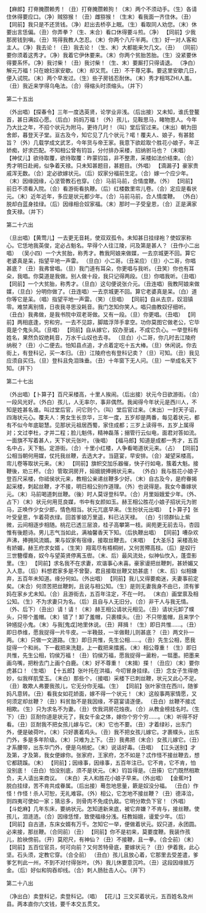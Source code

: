 <!-- { "loadSidebar": true } -->
【麻郎】打脊腌臜赖秀！（丑）打脊腌臜赖狗！（末）两个不须动手。（生）各请住休得要应口。（净）贼猕猴！（丑）雌猕猴！（生末）看我面一齐住休。（丑）
【同前】我只是不还赁钱。（净）赶出去桥亭上眠。（生）看取同人劝您。（末）休要出言恁偏。（丑）你弄拳？（生、末合）看口休得要斗煎。（净）
【同前】少我那房钱到嗔。（丑）骂得我教人怎忍。（末）你两个八斤半两。（生）好一对人客和主人。（净）我去论！（丑）我去论！（生、末）大都能来欠几文。（丑）
（同前）要你须着这秀才。（净）我着它伊休要来。（末）你两个贫胎苦胎。（生）没紧要休得要系怀。（净）我讨柴！（丑）我讨柴！（生、末）要厮打只得请退。
（净白）解元万福！只在媳妇家安歇。（末）却又荒。（丑）不干尊兄事。要这里安歇几日，便入试院。（末）两个早发过。（生）些子房钱忍耐休。（末）秀才相骂ZHI人羞。（丑）我近来学得乌龟法。（合）得缩头时须缩头。（并下）

第二十五出

（外出唱）【探春令】三年一度选英贤，论学业非浅。（后出接）又未知，谁氏登鳌首，甚日满奴心愿。（后白）妈妈万福！（外）孩儿，见鞍思马，睹物思人。今年乃大比之年，不招个状元为附马，更待几时！（叫）堂后官过来。（末出）朝为田舍郎，暮登天子堂。亘古及今，知它见了几个状元？喏！覆夫人、娘子，有甚懿旨？（外）几载学成文武艺，今年货与帝王家。我意下欲趁取个胜花小娘子，年正娇痴，好求匹配。不知相公曾有钧旨，分付排办采楼，招纳驸马也？（末唱）
【神仗儿】欲待取覆，欲待取覆：昨蒙钧旨，非不整肃，采楼如法价结束。（合）秀才明日赴阙，似争着天禄。只未知甚题目，甚题目。（外唱）
【滴漏子】豪家贵戚浑无数。（合）定必欲嫁状元。（后）奴家分福前生定。（合）嫁一个应少年。（末）因缘因缘，心坚管教石也穿。（合）马前马前，合情度鞭。（外）
【同前】前日不须看入院。（合）看游街看执鞭。（后）红楼数里帘儿卷。（合）定应是看状元。（末）近年近年，多应是状元都少年。（合）马前马前，合人情度鞭。
（外白）脱却白蓝身挂绿。（后）因缘相合奴家福。（末）那时一子受皇恩，（合）正是满家食天禄。（并下）

第二十六出

（旦出唱）【黄莺儿】一去更无音耗，使双双孤令。未知甚日挂绿袍？使奴家称心。它恁地我英俊，定必占魁名。早得个人往江陵，问及第是甚人？（丑作小二出唱）
（吴小四）一个大贫胎，称秀才。教我阿娘来做媒，一去京城更不回。算它老婆真是呆，指望平地一声雷。
（旦白）小二哥。（丑呆应）（旦）小二哥，你唱甚底？（丑）我弗曾唱。（旦）我门道有耳朵，你更唱与我听。（丑笑）你也有耳朵，我唱。你莫道是我做。别人做十段，我只记得两段。（旦）你唱我听。（丑唱）
【同前】一个大贫胎，称秀才。（旦白）这句便说张介元。（丑连唱）我教阿娘来做媒，（旦白）分明你做了。（丑连唱）一去京城更不回。算它老婆真是呆。（白）道你等它是呆。（唱）指望平地一声雷。（笑）（旦唱）
【同前】自从去京，奴泪镇零。难禁离别情，日夜我寻思没耗音。我门怎知你笑人。唱只曲教奴仔细听。
（丑白）我弗做，是我书院中双老哥做。又有一段。（旦）你更唱。（丑唱）
【同前】两相底逢，穷和穷。一去不见踪，脚踏浮萍手拿空。功你莫图它做老公，它毕竟是个鬼头风。（旦唱）
【同前】自从嫁它，奴办至诚，不成它负心。一举登科有姓名，果然负奴绝耗音，万水千山奴也去寻。
（旦白）小二哥，你几时去江陵府纳税？（丑）小二便去。怕知县点追，才点着定吃十五大棒。（旦）休闲说。你去街上，有登科记，买一本归。（丑）江陵府也有登科记卖？（旦）可知。（丑）我见应须自买归。（旦）登科且免泪珠垂。（丑）十年窗下无人问。（旦）一举成名天下知。（并下）

第二十七出

（外出唱）【卜算子】百尺采楼高，十里人挨闹。（后出接）状元今日欲游街。（合）一段风光好。（外白）孩儿，人无率尔，事非偶然。我闻得今年状元是西川人，不知是姓甚名谁。叫过堂后官，问它则个。（叫）堂后官过来。（末出）一封天子诏，四海状元心。覆夫人：男女生长京华，三年一度，五岁却是两番，每见着状元，都有不似今年底聪慧。见那状元祖居西蜀，家住成都；三岁上读得书，五岁上属得对；文过李杜，才并二程；脸儿魁伟，精神磊落；搦管行云似电，面君对答如流。一面旗不写着甚人，天下状元张叶。（後唱）
【福马郎】知道是成都一秀才，五百名中占，天下魁。定游街。（合）十里小红楼，人争看喝道状元来。（占）
【同前】公相当朝何用媒，仗托我丝鞭，去选大才。当筵宴，早安排。（合）凝望采楼高，帘儿卷等取状元来。（末）
【同前】旗帜交加乐器催，快子行如电，簇着大魁。接鞭後，劝三杯。（合）管取洞房开，姮娥貌捧拥状元来。
（外白）我与胜花小娘子登百尺采楼，你祗侯状元来，教相公亲递丝鞭多少好。（末）自古及今，是府眷揭起采楼，刺起丝鞭，才不接，明日相公别作道理。（外）也说得是。我女今番嫁状元。（末）马前喝道刺丝鞭。（後）时人莫讶登科早。（合）月里姮娥爱少年。（外、占下）（末）状元何用觅良媒，书中有女颜如玉。赫王相公胜花小娘子招状元为驸马，正唤作少女少郎，情色相当。状元兀底早来。（生扮状元出唱）
【卜算子】张叶受皇恩，乍着荷衣绿。回首爹娘万里遥，料已沾天禄。
（白）引领群仙上紫微，云间相逐步相随。桃花已透三层浪，桂子高攀第一枝。阆苑更无前去马，杏园惟有後题诗。男儿志气当如此，满袖馨香天下知。（后执鞭出唱）
【同前】嘈杂欢声沸，捧拥风流婿。果与奴家有宿缘，接取丝鞭去。（末唱）
【大圣乐】采楼高处有娇媚，赫王府求女婿 。（生笑）翔鸾尽有梧桐树，又何苦殢高枝。（后）是奴行三世簪缨裔，奴今与望英贤停离玉辔。（末、后）最风流处，似神仙忺入，蓬壶影里。（生）
【同前】求名我不在求妻，欢谐事心未喜。豪家谩把丝鞭刺，甚娇媚又入人意。（后）料想君家多是不曾娶，君且接取丝鞭又妨甚底！（末、后）似相嫌弃，五百年未知道。缘分何如。（外出唱）
【同前】我儿又得要痴迷，夫妻事前定矣。（末合）何须苦把丝鞭刺，且说与相公知。（生）是则无妻我身不由已，须有爹妈在家乡尤未知。（合）且游街去，五百年注定，不在一时。
（末白）画堂禀及相公知。（生）不为求妻只为名。（后）且自与人无旧分。（合）非干人与我无情。（外、后下）（丑出）请！请！（末）赫王相公请状元相见。（丑）请状元卸了幞头，只带个羞帽。（末）错了！卸了羞帽，只裹幞头。（丑）不只带羞帽，且来学个钟馗捉小鬼。（末）与我[鬼戉]地里休说。（丑）拜揖！（生）即日共惟……。（丑）即日恭维，愿我捉得一片牛皮。一半鞔鼓，一半做鞋儿则甚底？（丑）两文扑一两。（末）只做一文道路。（生）即日共惟，先生公相……。（丑）先生公相，愿我捉得一个和尚。下一截把来洗麸，上一截把来擂酱。（末）相公尊重！（生）即日共惟，先生公相，钧侯万福！（丑）钧侯万福，愿我捉得一盝粉，一铤墨。把墨来画乌嘴，把粉去门上画个白鹿。（末）好不尊重！（末揖）搽！（丑应）（末）要你虎甚口！（生唱）
【十五郎】张叶托在洪福，今叨冒身挂绿。（丑）念女子生得绝妙，似我样肌莹玉。（末白）那些个，（接唱）采楼下已刺丝鞭，状元又此心不足。（丑）敢欺人弗要我孩儿，它无分你无福。（生）
【同前】张叶家住在西川，随爹妈凡意转。（丑）看我女如花娇面，嫁不得一个状元！（末）这般事两家情愿，又何须定却丝鞭？（丑）料贫胎不是我因缘，不筵宴请逐便。
（丑白）丝鞭不接忒相欺。（生）只为求名不为妻。（丑）忺我洞房花烛夜。（合）从教金榜挂名时。（生下）（丑）叵耐你道是状元了，我女千金之体，嫁你个穷个穷……。（末）听得不好看。（丑）叵耐我不把女孩儿嫁与它。（末）它也不要。（丑）才着绿衫，出东门外，便是破荷叶。（末）只好裹着鸡头。（丑）我不把女孩儿嫁它。才裹幞头，出东门外，多是多年阶级。（末）只难为上下。（丑）我弗把（末合）女孩儿嫁它。（丑）才系腰带，出东华门外，便是乌梢蛇。（末）说话好毒。（丑唱）
【江头送别】才及第，才及第，我女便嫁你。张家府，王家府，怎不如是？忒作怪不接丝鞭去，想它都跷蹊。（末）
【同前】；因缘事，因缘事，五百年注已。它不肯，它不肯，怕没别底！（丑白）怕没别底，须不是状元。（末）钧旨得是。（丑揍）它门既然相欺负，夫人请出来商议。
（末白）夫人和胜花小娘子早来。（外出唱）
【金蕉叶】脱白挂绿，苦不肯共成眷属。（后出接）蓦忽地思量，簌是奴没分福。
（丑白）作怪！作怪！杀人可恕，无礼难容。（外）相公，它怎地不接丝鞭？（丑）德泽洽，则四夷可使如一家；猜忌多，则骨肉不免成仇敌。它明分欺负下官！（外唱）
【斗虼麻】几年东床，要纳状元。怎知道新来底，被它弃嫌？不肯与，接丝鞭。使孩儿，泪涟涟。（合）因缘恁悭，致使福缘分浅。枉教姮娥，谩爱少年。（后）
【同前】自古道，东床女婿有万千。怎知它一举，便做着状元。奴只道，永团圆。必来接，那丝鞭。（合同前）（丑）
【同前】你不是初来，莫要度鞭。我装作孩儿，脸袂傍前。（开）莫咫尺，有神仙？（丑）不接鞭，且一拳。（合仝前）（末）
【同前】五百位官员，何可向前？又何苦特骨底，要嫁状元？（丑）伊着我，此心坚。石头须，定教它穿。（合仝前）
（丑白）孩儿且放心着，它那里去受差遣，爹爹乞判此一州，不到不对付得张叶。（外）我儿休要意沉吟。（丑）这段因缘抵万金。（后）好似和钩吞却线。（合）刺人肠肚击人心。（并下）

第二十八出

（净出白）卖登科记，卖登科记。（唱）
【花儿】三文买着状元，五百姓名及州县。两本直你六文钱，要千本交五贯文。
